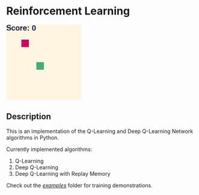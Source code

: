 # Reinforcement Learning

![Alternative text](images/snake-dqn-render.gif)


## Description
This is an implementation of the Q-Learning and Deep Q-Learning Network algorithms in Python.

Сurrently implemented algorithms:       
1. Q-Learning
2. Deep Q-Learning
3. Deep Q-Learning with Replay Memory

Check out the *[examples](/examples)* folder for training demonstrations.

